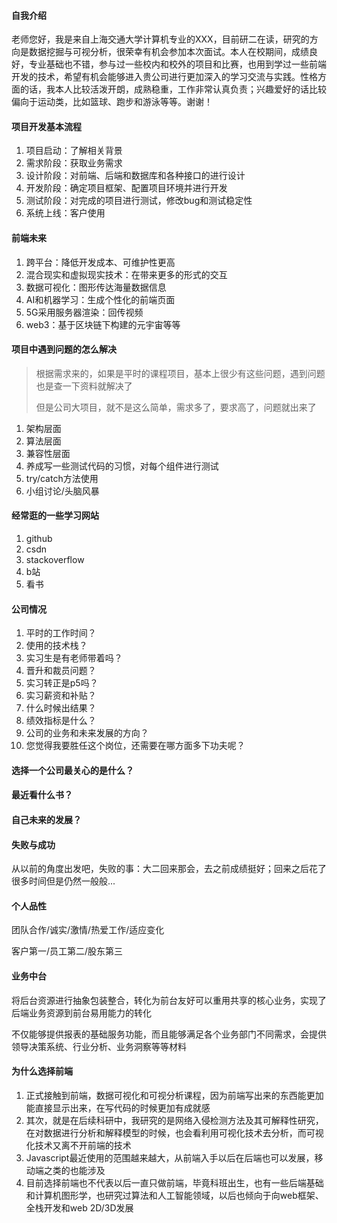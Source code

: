 #### 自我介绍

老师您好，我是来自上海交通大学计算机专业的XXX，目前研二在读，研究的方向是数据挖掘与可视分析，很荣幸有机会参加本次面试。本人在校期间，成绩良好，专业基础也不错，参与过一些校内和校外的项目和比赛，也用到学过一些前端开发的技术，希望有机会能够进入贵公司进行更加深入的学习交流与实践。性格方面的话，我本人比较活泼开朗，成熟稳重，工作非常认真负责；兴趣爱好的话比较偏向于运动类，比如篮球、跑步和游泳等等。谢谢！

#### 项目开发基本流程

1. 项目启动：了解相关背景
2. 需求阶段：获取业务需求
3. 设计阶段：对前端、后端和数据库和各种接口的进行设计
4. 开发阶段：确定项目框架、配置项目环境并进行开发
5. 测试阶段：对完成的项目进行测试，修改bug和测试稳定性
6. 系统上线：客户使用

#### 前端未来

1. 跨平台：降低开发成本、可维护性更高
2. 混合现实和虚拟现实技术：在带来更多的形式的交互
3. 数据可视化：图形传达海量数据信息
4. AI和机器学习：生成个性化的前端页面
5. 5G采用服务器渲染：回传视频
6. web3：基于区块链下构建的元宇宙等等

#### 项目中遇到问题的怎么解决

> 根据需求来的，如果是平时的课程项目，基本上很少有这些问题，遇到问题也是查一下资料就解决了
>
> 但是公司大项目，就不是这么简单，需求多了，要求高了，问题就出来了

1. 架构层面
2. 算法层面
3. 兼容性层面
4. 养成写一些测试代码的习惯，对每个组件进行测试
5. try/catch方法使用
6. 小组讨论/头脑风暴

#### 经常逛的一些学习网站

1. github
2. csdn
3. stackoverflow
4. b站
5. 看书

#### 公司情况

1. 平时的工作时间？
2. 使用的技术栈？
3. 实习生是有老师带着吗？
4. 晋升和裁员问题？
4. 实习转正是p5吗？
4. 实习薪资和补贴？
4. 什么时候出结果？
4. 绩效指标是什么？
4. 公司的业务和未来发展的方向？
4. 您觉得我要胜任这个岗位，还需要在哪方面多下功夫呢？

#### 选择一个公司最关心的是什么？

#### 最近看什么书？

#### 自己未来的发展？

#### 失败与成功

从以前的角度出发吧，失败的事：大二回来那会，去之前成绩挺好；回来之后花了很多时间但是仍然一般般...

#### 个人品性

团队合作/诚实/激情/热爱工作/适应变化

客户第一/员工第二/股东第三

#### 业务中台

将后台资源进行抽象包装整合，转化为前台友好可以重用共享的核心业务，实现了后端业务资源到前台易用能力的转化

不仅能够提供报表的基础服务功能，而且能够满足各个业务部门不同需求，会提供领导决策系统、行业分析、业务洞察等等材料

#### 为什么选择前端

1. 正式接触到前端，数据可视化和可视分析课程，因为前端写出来的东西能更加能直接显示出来，在写代码的时候更加有成就感
2. 其次，就是在后续科研中，我研究的是网络入侵检测方法及其可解释性研究，在对数据进行分析和解释模型的时候，也会看利用可视化技术去分析，而可视化技术又离不开前端的技术
3. Javascript最近使用的范围越来越大，从前端入手以后在后端也可以发展，移动端之类的也能涉及
4. 目前选择前端也不代表以后一直只做前端，毕竟科班出生，也有一些后端基础和计算机图形学，也研究过算法和人工智能领域，以后也倾向于向web框架、全栈开发和web 2D/3D发展